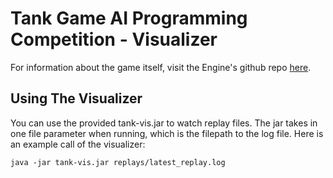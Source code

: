 # Tank Game AI Programming Competition - Visualizer
For information about the game itself, visit the Engine's github repo [here](https://github.com/WillNess210/CUCPC-Tank-Game-Engine). 

## Using The Visualizer
You can use the provided tank-vis.jar to watch replay files. The jar takes in one file parameter when running, which is the filepath to the log file. Here is an example call of the visualizer:
```
java -jar tank-vis.jar replays/latest_replay.log
```
